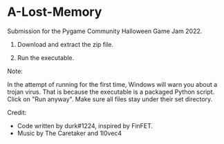 # A-Lost-Memory

Submission for the Pygame Community Halloween Game Jam 2022.

1. Download and extract the zip file.

2. Run the executable.

Note:

In the attempt of running for the first time, Windows will warn you about a trojan virus.
That is because the executable is a packaged Python script.
Click on "Run anyway". Make sure all files stay under their set directory.

Credit:

* Code written by durk#1224, inspired by FinFET.
* Music by The Caretaker and 1l0vec4
